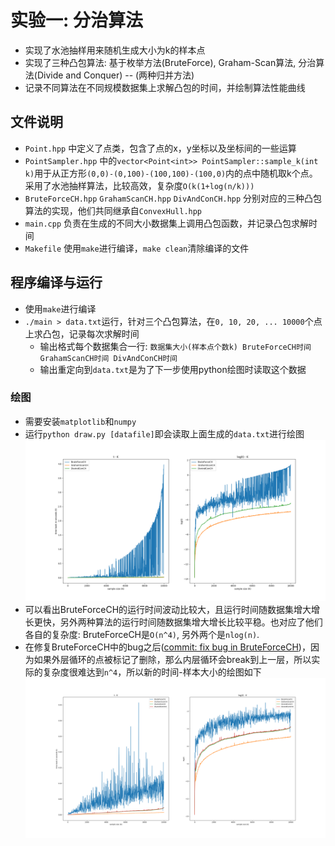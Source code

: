 # 实验一: 分治算法

* 实现了水池抽样用来随机生成大小为k的样本点
* 实现了三种凸包算法: 基于枚举方法(BruteForce), Graham-Scan算法, 分治算法(Divide and Conquer) -- (两种归并方法)
* 记录不同算法在不同规模数据集上求解凸包的时间，并绘制算法性能曲线

## 文件说明

* `Point.hpp` 中定义了点类，包含了点的x，y坐标以及坐标间的一些运算
* `PointSampler.hpp` 中的`vector<Point<int>> PointSampler::sample_k(int k)`用于从正方形`(0,0)-(0,100)-(100,100)-(100,0)`内的点中随机取k个点。采用了水池抽样算法，比较高效，复杂度`O(k(1+log(n/k)))`
* `BruteForceCH.hpp` `GrahamScanCH.hpp` `DivAndConCH.hpp` 分别对应的三种凸包算法的实现，他们共同继承自`ConvexHull.hpp`
* `main.cpp` 负责在生成的不同大小数据集上调用凸包函数，并记录凸包求解时间
* `Makefile` 使用`make`进行编译，`make clean`清除编译的文件

## 程序编译与运行

* 使用`make`进行编译
* `./main > data.txt`运行，针对三个凸包算法，在`0, 10, 20, ... 10000`个点上求凸包，记录每次求解时间
  * 输出格式每个数据集合一行: `数据集大小(样本点个数k) BruteForceCH时间 GrahamScanCH时间 DivAndConCH时间`
  * 输出重定向到`data.txt`是为了下一步使用python绘图时读取这个数据

### 绘图

* 需要安装`matplotlib`和`numpy`
* 运行`python draw.py [datafile]`即会读取上面生成的`data.txt`进行绘图
  ![benchmark-old](images/benchmark-old.png)
* 可以看出BruteForceCH的运行时间波动比较大，且运行时间随数据集增大增长更快，另外两种算法的运行时间随数据集增大增长比较平稳。也对应了他们各自的复杂度: BruteForceCH是`O(n^4)`, 另外两个是`nlog(n)`.
* 在修复BruteForceCH中的bug之后([commit: fix bug in BruteForceCH](https://github.com/sky-bro/HIT-Algo/commit/c8d9082a97aba99b796b51aed4c9f525d0f53115))，因为如果外层循环的点被标记了删除，那么内层循环会break到上一层，所以实际的复杂度很难达到`n^4`，所以新的时间-样本大小的绘图如下
  ![benchmark](images/benchmark.png)
